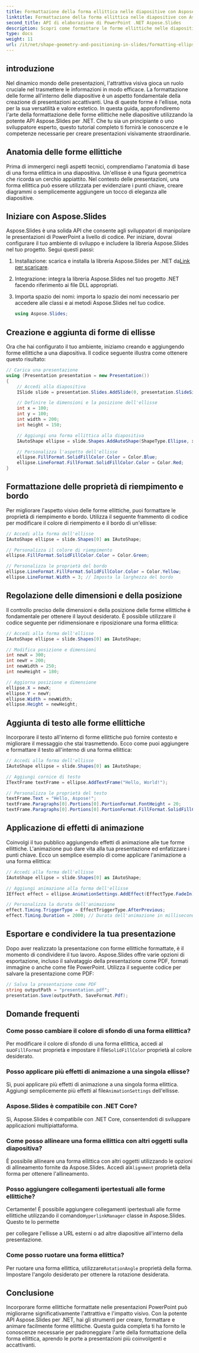 ```yaml
---
title: Formattazione della forma ellittica nelle diapositive con Aspose.Slides
linktitle: Formattazione della forma ellittica nelle diapositive con Aspose.Slides
second_title: API di elaborazione di PowerPoint .NET Aspose.Slides
description: Scopri come formattare le forme ellittiche nelle diapositive utilizzando Aspose.Slides per .NET. Questa guida passo passo fornisce esempi di codice e risposte alle domande frequenti.
type: docs
weight: 11
url: /it/net/shape-geometry-and-positioning-in-slides/formatting-ellipse-shape/
---
```


## introduzione

Nel dinamico mondo delle presentazioni, l'attrattiva visiva gioca un ruolo cruciale nel trasmettere le informazioni in modo efficace. La formattazione delle forme all'interno delle diapositive è un aspetto fondamentale della creazione di presentazioni accattivanti. Una di queste forme è l'ellisse, nota per la sua versatilità e valore estetico. In questa guida, approfondiremo l'arte della formattazione delle forme ellittiche nelle diapositive utilizzando la potente API Aspose.Slides per .NET. Che tu sia un principiante o uno sviluppatore esperto, questo tutorial completo ti fornirà le conoscenze e le competenze necessarie per creare presentazioni visivamente straordinarie.

## Anatomia delle forme ellittiche

Prima di immergerci negli aspetti tecnici, comprendiamo l'anatomia di base di una forma ellittica in una diapositiva. Un'ellisse è una figura geometrica che ricorda un cerchio appiattito. Nel contesto delle presentazioni, una forma ellittica può essere utilizzata per evidenziare i punti chiave, creare diagrammi o semplicemente aggiungere un tocco di eleganza alle diapositive.

## Iniziare con Aspose.Slides

Aspose.Slides è una solida API che consente agli sviluppatori di manipolare le presentazioni di PowerPoint a livello di codice. Per iniziare, dovrai configurare il tuo ambiente di sviluppo e includere la libreria Aspose.Slides nel tuo progetto. Segui questi passi:

1.  Installazione: scarica e installa la libreria Aspose.Slides per .NET da[Link per scaricare](https://releases.aspose.com/slides/net/).

2. Integrazione: integra la libreria Aspose.Slides nel tuo progetto .NET facendo riferimento ai file DLL appropriati.

3. Importa spazio dei nomi: importa lo spazio dei nomi necessario per accedere alle classi e ai metodi Aspose.Slides nel tuo codice.
   
   ```csharp
   using Aspose.Slides;
   ```

## Creazione e aggiunta di forme di ellisse

Ora che hai configurato il tuo ambiente, iniziamo creando e aggiungendo forme ellittiche a una diapositiva. Il codice seguente illustra come ottenere questo risultato:

```csharp
// Carica una presentazione
using (Presentation presentation = new Presentation())
{
    // Accedi alla diapositiva
    ISlide slide = presentation.Slides.AddSlide(0, presentation.SlideSize);

    // Definire le dimensioni e la posizione dell'ellisse
    int x = 100;
    int y = 100;
    int width = 200;
    int height = 150;

    // Aggiungi una forma ellittica alla diapositiva
    IAutoShape ellipse = slide.Shapes.AddAutoShape(ShapeType.Ellipse, x, y, width, height);

    // Personalizza l'aspetto dell'ellisse
    ellipse.FillFormat.SolidFillColor.Color = Color.Blue;
    ellipse.LineFormat.FillFormat.SolidFillColor.Color = Color.Red;
}
```

## Formattazione delle proprietà di riempimento e bordo

Per migliorare l'aspetto visivo delle forme ellittiche, puoi formattare le proprietà di riempimento e bordo. Utilizza il seguente frammento di codice per modificare il colore di riempimento e il bordo di un'ellisse:

```csharp
// Accedi alla forma dell'ellisse
IAutoShape ellipse = slide.Shapes[0] as IAutoShape;

// Personalizza il colore di riempimento
ellipse.FillFormat.SolidFillColor.Color = Color.Green;

// Personalizza le proprietà del bordo
ellipse.LineFormat.FillFormat.SolidFillColor.Color = Color.Yellow;
ellipse.LineFormat.Width = 3; // Imposta la larghezza del bordo
```

## Regolazione delle dimensioni e della posizione

Il controllo preciso delle dimensioni e della posizione delle forme ellittiche è fondamentale per ottenere il layout desiderato. È possibile utilizzare il codice seguente per ridimensionare e riposizionare una forma ellittica:

```csharp
// Accedi alla forma dell'ellisse
IAutoShape ellipse = slide.Shapes[0] as IAutoShape;

// Modifica posizione e dimensioni
int newX = 300;
int newY = 200;
int newWidth = 250;
int newHeight = 180;

// Aggiorna posizione e dimensione
ellipse.X = newX;
ellipse.Y = newY;
ellipse.Width = newWidth;
ellipse.Height = newHeight;
```

## Aggiunta di testo alle forme ellittiche

Incorporare il testo all'interno di forme ellittiche può fornire contesto e migliorare il messaggio che stai trasmettendo. Ecco come puoi aggiungere e formattare il testo all'interno di una forma ellittica:

```csharp
// Accedi alla forma dell'ellisse
IAutoShape ellipse = slide.Shapes[0] as IAutoShape;

// Aggiungi cornice di testo
ITextFrame textFrame = ellipse.AddTextFrame("Hello, World!");

// Personalizza le proprietà del testo
textFrame.Text = "Hello, Aspose!";
textFrame.Paragraphs[0].Portions[0].PortionFormat.FontHeight = 20;
textFrame.Paragraphs[0].Portions[0].PortionFormat.FillFormat.SolidFillColor.Color = Color.White;
```

## Applicazione di effetti di animazione

Coinvolgi il tuo pubblico aggiungendo effetti di animazione alle tue forme ellittiche. L'animazione può dare vita alla tua presentazione ed enfatizzare i punti chiave. Ecco un semplice esempio di come applicare l'animazione a una forma ellittica:

```csharp
// Accedi alla forma dell'ellisse
IAutoShape ellipse = slide.Shapes[0] as IAutoShape;

// Aggiungi animazione alla forma dell'ellisse
IEffect effect = ellipse.AnimationSettings.AddEffect(EffectType.FadeIn);

// Personalizza la durata dell'animazione
effect.Timing.TriggerType = EffectTriggerType.AfterPrevious;
effect.Timing.Duration = 2000; // Durata dell'animazione in millisecondi
```

## Esportare e condividere la tua presentazione

Dopo aver realizzato la presentazione con forme ellittiche formattate, è il momento di condividere il tuo lavoro. Aspose.Slides offre varie opzioni di esportazione, incluso il salvataggio della presentazione come PDF, formati immagine o anche come file PowerPoint. Utilizza il seguente codice per salvare la presentazione come PDF:

```csharp
// Salva la presentazione come PDF
string outputPath = "presentation.pdf";
presentation.Save(outputPath, SaveFormat.Pdf);
```

## Domande frequenti

### Come posso cambiare il colore di sfondo di una forma ellittica?
 Per modificare il colore di sfondo di una forma ellittica, accedi al suo`FillFormat` proprietà e impostare il file`SolidFillColor` proprietà al colore desiderato.

### Posso applicare più effetti di animazione a una singola ellisse?
Sì, puoi applicare più effetti di animazione a una singola forma ellittica. Aggiungi semplicemente più effetti al file`AnimationSettings` dell'ellisse.

### Aspose.Slides è compatibile con .NET Core?
Sì, Aspose.Slides è compatibile con .NET Core, consentendoti di sviluppare applicazioni multipiattaforma.

### Come posso allineare una forma ellittica con altri oggetti sulla diapositiva?
 È possibile allineare una forma ellittica con altri oggetti utilizzando le opzioni di allineamento fornite da Aspose.Slides. Accedi al`Alignment` proprietà della forma per ottenere l'allineamento.

### Posso aggiungere collegamenti ipertestuali alle forme ellittiche?
 Certamente! È possibile aggiungere collegamenti ipertestuali alle forme ellittiche utilizzando il comando`HyperlinkManager` classe in Aspose.Slides. Questo te lo permette

 per collegare l'ellisse a URL esterni o ad altre diapositive all'interno della presentazione.

### Come posso ruotare una forma ellittica?
 Per ruotare una forma ellittica, utilizzare`RotationAngle` proprietà della forma. Impostare l'angolo desiderato per ottenere la rotazione desiderata.

## Conclusione

Incorporare forme ellittiche formattate nelle presentazioni PowerPoint può migliorarne significativamente l'attrattiva e l'impatto visivo. Con la potente API Aspose.Slides per .NET, hai gli strumenti per creare, formattare e animare facilmente forme ellittiche. Questa guida completa ti ha fornito le conoscenze necessarie per padroneggiare l'arte della formattazione della forma ellittica, aprendo le porte a presentazioni più coinvolgenti e accattivanti.